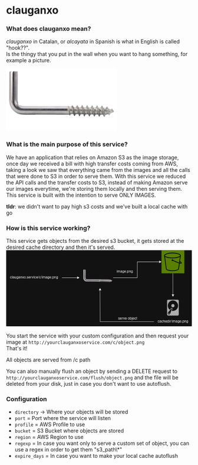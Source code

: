 # clauganxo

### What does clauganxo mean?
*clauganxo* in Catalan, or *alcayata* in Spanish is what in English is called "hook??".  
Is the thingy that you put in the wall when you want to hang something, for example a picture.

![clauganxo](assets/alcayata-clauganxo.png)

### What is the main purpose of this service?

We have an application that relies on Amazon S3 as the image storage, once day we received a bill with high transfer costs coming from AWS, taking a look we saw that everything came from the images and all the calls that were done to S3 in order to serve them.
With this service we reduced the API calls and the transfer costs to S3, instead of making Amazon serve our images everytime, we're storing them locally and then serving them.  
This service is built with the intention to serve ONLY IMAGES.

__tldr__: we didn't want to pay high s3 costs and we've built a local cache with go

### How is this service working?

This service gets objects from the desired s3 bucket, it gets stored at the desired cache directory and then it's served.
![flow](assets/flow.png)

You start the service with your custom configuration and then request your image at ```http://yourclauganxoservice.com/c/object.png```  
That's it!

All objects are served from /c path

You can also manually flush an object by sending a DELETE request to ```http://yourclauganxoservice.com/flush/object.png``` and the file will be deleted from your disk, just in case you don't want to use autoflush.

### Configuration 

* ```directory``` -> Where your objects will be stored
* ```port``` = Port where the service will listen
* ```profile``` = AWS Profile to use
* ```bucket``` = S3 Bucket where objects are stored
* ```region``` = AWS Region to use
* ```regexp``` = In case you want only to serve a custom set of object, you can use a regex in order to get them "s3_path\\*"
* ```expire_days``` = In case you want to make your local cache autoflush



